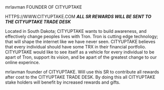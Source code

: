 mrlavman FOUNDER OF CITYUPTAKE

HTTPS://WWW.CITYUPTAKE.COM    *****ALL SR REWARDS WILL BE SENT TO THE CITYUPTAKE TRADE DESK*****

Located in South Dakota; CITYUPTAKE wants to build awareness, and effectively change peoples lives with Tron. Tron is cutting edge technology; that will shape the internet like we have never seen. CITYUPTAKE believes that every individual should have some TRX in their financial portfolio. CITYUPTAKE would like to see itself as a vehicle for every individual to be apart of Tron, support its vision, and be apart of the greatest change to our online experince.

mrlavman founder of CITYUPTAKE. Will use this SR to contribute all rewards after cost to the CITYUPTAKE TRADE DESK. By doing this all CITYUPTAKE stake holders will benefit by increased rewards and gifts.

